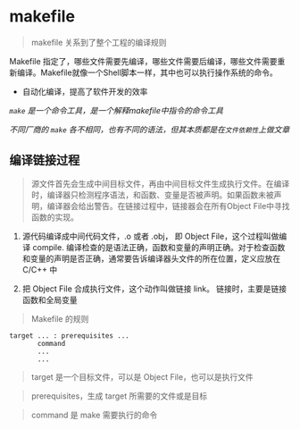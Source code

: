 # makefile

> makefile 关系到了整个工程的编译规则

Makefile 指定了，哪些文件需要先编译，哪些文件需要后编译，哪些文件需要重新编译。Makefile就像一个Shell脚本一样，其中也可以执行操作系统的命令。

+ 自动化编译，提高了软件开发的效率

_`make` 是一个命令工具，是一个解释makefile中指令的命令工具_

_不同厂商的 `make` 各不相同，也有不同的语法，但其本质都是在`文件依赖性`上做文章_

## 编译链接过程

> 源文件首先会生成中间目标文件，再由中间目标文件生成执行文件。在编译时，编译器只检测程序语法，和函数、变量是否被声明。如果函数未被声明，编译器会给出警告。在链接过程中，链接器会在所有Object File中寻找函数的实现。

1. 源代码编译成中间代码文件，.o 或者 .obj， 即 Object File，这个过程叫做编译 compile. 编译检查的是语法正确，函数和变量的声明正确。对于检查函数和变量的声明是否正确，通常要告诉编译器头文件的所在位置，定义应放在C/C++ 中

2. 把 Object File 合成执行文件，这个动作叫做链接 link。 链接时，主要是链接函数和全局变量

 > Makefile 的规则

 ```
 target ... : prerequisites ...
        command
        ...
        ...
 ```
 > target 是一个目标文件，可以是 Object File，也可以是执行文件

 > prerequisites，生成 target 所需要的文件或是目标

 > command 是 make 需要执行的命令
